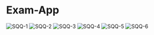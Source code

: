 # Exam-App


<img src="https://i.ibb.co/ccS62HP/SQQ-1.png" alt="SQQ-1" border="0">
<img src="https://i.ibb.co/1n23nyh/SQQ-2.png" alt="SQQ-2" border="0">
<img src="https://i.ibb.co/rMWgDC8/SQQ-3.png" alt="SQQ-3" border="0">
<img src="https://i.ibb.co/f1K28Ht/SQQ-4.png" alt="SQQ-4" border="0">
<img src="https://i.ibb.co/GxDnfQL/SQQ-5.png" alt="SQQ-5" border="0">
<img src="https://i.ibb.co/1bKKbFb/SQQ-6.png" alt="SQQ-6" border="0">
